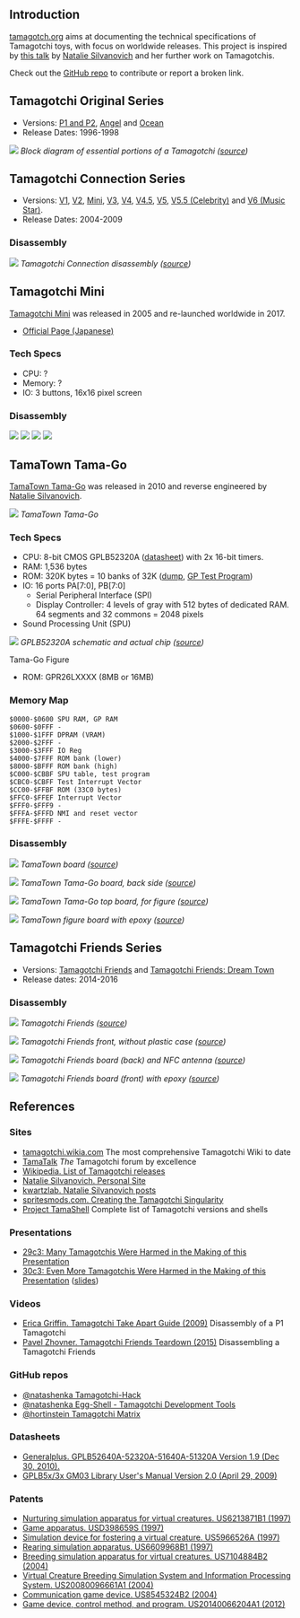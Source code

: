 ## Introduction

[tamagotch.org](http://tamagotch.org) aims at documenting the technical specifications of Tamagotchi toys, with focus on worldwide releases. This project is inspired by [this talk](https://www.youtube.com/watch?v=c4PkcZScBV8) by [Natalie Silvanovich](http://natashenka.ca) and her further work on Tamagotchis.

Check out the [GitHub repo](https://github.com/loociano/tamagotch) to contribute or report a broken link.

## Tamagotchi Original Series

* Versions: [P1 and P2](http://tamagotchi.wikia.com/wiki/Tamagotchi_(1996_Pet)), [Angel](http://tamagotchi.wikia.com/wiki/Tamagotchi_Angel) and [Ocean](http://tamagotchi.wikia.com/wiki/Tamagotchi_Ocean) 
* Release Dates: 1996-1998

![](assets/img/US6213871B1-fig1.png)
*Block diagram of essential portions of a Tamagotchi ([source](https://patents.google.com/patent/US6213871B1))*

## Tamagotchi Connection Series

* Versions: [V1](http://tamagotchi.wikia.com/wiki/Tamagotchi_Connection_Version_1), [V2](http://tamagotchi.wikia.com/wiki/Tamagotchi_Connection_Version_2), [Mini](http://tamagotchi.wikia.com/wiki/Tamagotchi_Mini), [V3](http://tamagotchi.wikia.com/wiki/Tamagotchi_Connection_Version_3), [V4](http://tamagotchi.wikia.com/wiki/Tamagotchi_Connection_Version_4), [V4.5](http://tamagotchi.wikia.com/wiki/Tamagotchi_Connection_Version_4.5), [V5](http://tamagotchi.wikia.com/wiki/Tamagotchi_Connection_Version_5), [V5.5 (Celebrity)](http://tamagotchi.wikia.com/wiki/Tamagotchi_Connection_Version_5_Celebrity) and [V6 (Music Star)](http://tamagotchi.wikia.com/wiki/Tamagotchi_Music_Star).
* Release Dates: 2004-2009

### Disassembly 

![](assets/img/1_fN1ejV-wDzZNh1dUgH07JA.jpeg)
*Tamagotchi Connection disassembly ([source](https://artplusmarketing.com/another-icons-teardown-tamagotchi-original-322dc8ed188d))*

## Tamagotchi Mini

[Tamagotchi Mini](http://tamagotchi.wikia.com/wiki/Tamagotchi_Mini) was released in 2005 and re-launched worldwide in 2017.

* [Official Page (Japanese)](http://tamagotch.channel.or.jp/tamagotchi/mini)

### Tech Specs

* CPU: ?
* Memory: ?
* IO: 3 buttons, 16x16 pixel screen

### Disassembly

<p class="half-sized">
  <img src="assets/img/IMG_20180224_134246.jpg"/>
  <img src="assets/img/IMG_20180224_182359.jpg"/>
  <img src="assets/img/IMG_20180224_181646.jpg"/>
  <img src="assets/img/IMG_20180224_182121.jpg"/>
</p>

## TamaTown Tama-Go

[TamaTown Tama-Go](http://tamagotchi.wikia.com/wiki/TamaTown_Tama-Go) was released in 2010 and reverse engineered by [Natalie Silvanovich](http://natashenka.ca).

![](assets/img/tamatown-tamago.png)
*TamaTown Tama-Go*

### Tech Specs

* CPU: 8-bit CMOS GPLB52320A ([datasheet](http://www.generalplus.com/doc/ds/GPLB52640A-52320A-51640A-51320AV19_ds.pdf)) with 2x 16-bit timers.
* RAM: 1,536 bytes
* ROM: 320K bytes = 10 banks of 32K ([dump](https://github.com/natashenka/Tamagotchi-Hack/tree/master/codedump/rompages), [GP Test Program](https://github.com/natashenka/Tamagotchi-Hack/blob/master/codedump/GPTestProgram))
* IO: 16 ports PA[7:0], PB[7:0]
  * Serial Peripheral Interface (SPI)
  * Display Controller: 4 levels of gray with 512 bytes of dedicated RAM. 64 segments and 32 commons = 2048 pixels
* Sound Processing Unit (SPU)

![](assets/img/gplb52320.jpg)
*GPLB52320A schematic and actual chip ([source](https://www.kwartzlab.ca/2011/06/tama-go-microcontroller))*

Tama-Go Figure

* ROM: GPR26LXXXX (8MB or 16MB)

### Memory Map

```
$0000-$0600 SPU RAM, GP RAM
$0600-$0FFF -
$1000-$1FFF DPRAM (VRAM)
$2000-$2FFF -
$3000-$3FFF IO Reg
$4000-$7FFF ROM bank (lower)
$8000-$BFFF ROM bank (high)
$C000-$CBBF SPU table, test program
$CBC0-$CBFF Test Interrupt Vector
$CC00-$FFBF ROM (33C0 bytes)
$FFC0-$FFEF Interrupt Vector
$FFF0-$FFF9 -
$FFFA-$FFFD NMI and reset vector
$FFFE-$FFFF -
```

### Disassembly

![](assets/img/tamago_board.jpg)
*TamaTown board ([source](https://www.kwartzlab.ca/2010/11/tama-town-tamago-teardown))*

![](assets/img/tamago_epoxy.jpg)
*TamaTown Tama-Go board, back side ([source](https://www.kwartzlab.ca/2010/11/tama-town-tamago-teardown))*

![](assets/img/tamago_figure_pcb.jpg)
*TamaTown Tama-Go top board, for figure ([source](https://www.kwartzlab.ca/2010/11/tama-town-tamago-teardown))*

![](assets/img/tamago_mask_rom.jpg)
*TamaTown figure board with epoxy ([source](https://www.kwartzlab.ca/2010/11/tama-town-tamago-teardown))*

## Tamagotchi Friends Series

* Versions: [Tamagotchi Friends](http://tamagotchi.wikia.com/wiki/Tamagotchi_Friends) and [Tamagotchi Friends: Dream Town](http://tamagotchi.wikia.com/wiki/Tamagotchi_Friends:_Dream_Town_Digital_Friend)
* Release dates: 2014-2016

### Disassembly

![](assets/img/IMG_20131218_220653_edit-1024x636.jpg)
*Tamagotchi Friends ([source](http://natashenka.ca/tamagotchi-friends-teardown/))*

![](assets/img/IMG_20131218_212106_edit.jpg)
*Tamagotchi Friends front, without plastic case ([source](http://natashenka.ca/tamagotchi-friends-teardown/))*

![](assets/img/IMG_20131218_213938_edit-1024x659.jpg)
*Tamagotchi Friends board (back) and NFC antenna ([source](http://natashenka.ca/tamagotchi-friends-teardown/))*

![](assets/img/IMG_20131218_214604_edit-1021x1024.jpg)
*Tamagotchi Friends board (front) with epoxy ([source](http://natashenka.ca/tamagotchi-friends-teardown/))*

## References

### Sites

* [tamagotchi.wikia.com](http://tamagotchi.wikia.com) The most comprehensive Tamagotchi Wiki to date
* [TamaTalk](http://www.tamatalk.com/IB/) _The_ Tamagotchi forum by excellence 
* [Wikipedia. List of Tamagotchi releases](https://en.wikipedia.org/wiki/List_of_Tamagotchi_releases)
* [Natalie Silvanovich. Personal Site](http://natashenka.ca)
* [kwartzlab. Natalie Silvanovich posts](https://www.kwartzlab.ca/author/natalies)
* [spritesmods.com. Creating the Tamagotchi Singularity](http://spritesmods.com/?art=tamasingularity)
* [Project TamaShell](http://www.tamashell.com) Complete list of Tamagotchi versions and shells

### Presentations

* [29c3: Many Tamagotchis Were Harmed in the Making of this Presentation](https://www.youtube.com/watch?v=c4PkcZScBV8)
* [30c3: Even More Tamagotchis Were Harmed in the Making of this Presentation](https://www.youtube.com/watch?v=mCt5U5ssbGU) ([slides](https://events.ccc.de/congress/2013/Fahrplan/system/attachments/2195/original/30c3_(1).pdf))

### Videos 

* [Erica Griffin. Tamagotchi Take Apart Guide (2009)](https://www.youtube.com/watch?v=ShO4Uam0XKM) Disassembly of a P1 Tamagotchi
* [Pavel Zhovner. Tamagotchi Friends Teardown (2015)](https://www.youtube.com/watch?v=Rm9d0W7wLKk) Disassembling a Tamagotchi Friends

### GitHub repos

* [@natashenka Tamagotchi-Hack](https://github.com/natashenka/Tamagotchi-Hack)
* [@natashenka Egg-Shell - Tamagotchi Development Tools](https://github.com/natashenka/Egg-Shell)
* [@hortinstein Tamagotchi Matrix](https://github.com/hortinstein/tamatrix)

### Datasheets

* [Generalplus. GPLB52640A-52320A-51640A-51320A Version 1.9 (Dec 30, 2010).](http://www.generalplus.com/doc/ds/GPLB52640A-52320A-51640A-51320AV19_ds.pdf)
* [GPLB5x/3x GM03 Library User's Manual Version 2.0 (April 29, 2009)](http://www.lcis.com.tw/paper_store/paper_store/gplb5x_lb3x-GM03%20Libraryv20_user-201471313910398.pdf)

### Patents

* [Nurturing simulation apparatus for virtual creatures. US6213871B1 (1997)](https://patents.google.com/patent/US6213871B1)
* [Game apparatus. USD398659S (1997)](https://patents.google.com/patent/USD398659S)
* [Simulation device for fostering a virtual creature. US5966526A (1997)](https://patents.google.com/patent/US5966526A)
* [Rearing simulation apparatus. US6609968B1 (1997)](https://patents.google.com/patent/US6609968B1)
* [Breeding simulation apparatus for virtual creatures. US7104884B2 (2004)](https://patents.google.com/patent/US7104884B2)
* [Virtual Creature Breeding Simulation System and Information Processing System. US20080096661A1 (2004)](https://patents.google.com/patent/US20080096661A1) 
* [Communication game device. US8545324B2 (2004)](https://patents.google.com/patent/US8545324B2)
* [Game device, control method, and program. US20140066204A1 (2012)](https://patents.google.com/patent/US20140066204)